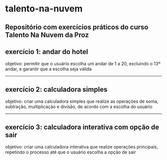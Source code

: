 # talento-na-nuvem
## Repositório com exercícios práticos do curso Talento Na Nuvem da Proz 

## exercício 1: andar do hotel

objetivo: permitir que o usuário escolha um andar de 1 a 20, excluindo o 13º andar, e garantir que a escolha seja válida

---

## exercício 2: calculadora simples

objetivo: criar uma calculadora simples que realize as operações de soma, subtração, multiplicação e divisão, de acordo com a escolha do usuário

---

## exercício 3: calculadora interativa com opção de sair

objetivo: criar uma calculadora interativa que realize operações principais, repetindo o processo até que o usuário escolha a opção de sair